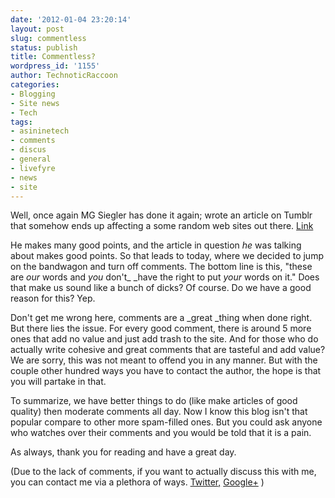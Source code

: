 ```yaml
---
date: '2012-01-04 23:20:14'
layout: post
slug: commentless
status: publish
title: Commentless?
wordpress_id: '1155'
author: TechnoticRaccoon
categories:
- Blogging
- Site news
- Tech
tags:
- asininetech
- comments
- discus
- general
- livefyre
- news
- site
---
```


Well, once again MG Siegler has done it again; wrote an article on Tumblr that somehow ends up affecting a some random web sites out there. [Link](http://parislemon.com/post/15305835451/bile)

He makes many good points, and the article in question _he_ was talking about makes good points. So that leads to today, where we decided to jump on the bandwagon and turn off comments. The bottom line is this, "these are _our_ words and _you_ don't_ _have the right to put _your_ words on it." Does that make us sound like a bunch of dicks? Of course. Do we have a good reason for this? Yep.

Don't get me wrong here, comments are a _great _thing when done right. But there lies the issue. For every good comment, there is around 5 more ones that add no value and just add trash to the site. And for those who do actually write cohesive and great comments that are tasteful and add value? We are sorry, this was not meant to offend you in any manner. But with the couple other hundred ways you have to contact the author, the hope is that you will partake in that.

To summarize, we have better things to do (like make articles of good quality) then moderate comments all day. Now I know this blog isn't that popular compare to other more spam-filled ones. But you could ask anyone who watches over their comments and you would be told that it is a pain.

As always, thank you for reading and have a great day.

(Due to the lack of comments, if you want to actually discuss this with me, you can contact me via a plethora of ways. [Twitter](http://twitter.com/technoticracoon)[,](http://twitter.com/technoticracoon) [Google+](https://plus.google.com/113065569337723072601/posts) )

